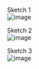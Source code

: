 Sketch 1
<br>
![image](https://github.com/user-attachments/assets/77da0d3f-16b1-4137-b1f7-f24667419f1c)


Sketch 2
<br>
![image](https://github.com/user-attachments/assets/5cbb23f8-a4cf-4ca7-85ff-39727f20f2f9)


Sketch 3
<br>
![image](https://github.com/user-attachments/assets/8f86aacf-55e0-4209-a355-3ded39ec6018)
